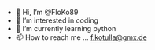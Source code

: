 - 👋 Hi, I’m @FloKo89
- 👀 I’m interested in coding
- 🌱 I’m currently learning python
- 📫 How to reach me ... f.kotulla@gmx.de
